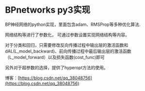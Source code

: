 # BPnetworks py3实现

BP神经网络的python实现，里面包含adam、RMSProp等多种优化算法.

网络结构等进行了参数化， 可通过参数设置实现网络结构等内容。

对于分类和回归，只需要修改反向传播过程中输出层的激活函数和dAL(L_model_backward)、前向传播过程中最后输出层的激活函数（L_model_forward）以及损失函数(cost_func)即可

另外对于超参数的选择，提供了hyperopt方法的使用。

博客：[https://blog.csdn.net/qq_38048756](https://blog.csdn.net/qq_38048756)
